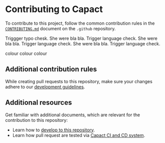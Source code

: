 # Contributing to Capact

To contribute to this project, follow the common contribution rules in the [`CONTRIBUTING.md`](https://github.com/capactio/.github/blob/main/CONTRIBUTING.md) document on the `.github` repository.

 Triggger typo chesk.
 She were bla bla. Trigger language check.
 She were bla bla. Trigger language check.
 She were bla bla. Trigger language check.
 
 
 colour
 colour
 colour
 
## Additional contribution rules

While creating pull requests to this repository, make sure your changes adhere to our [development guidelines](https://capact.io/docs/development/development-guidelines).

## Additional resources

Get familiar with additional documents, which are relevant for the contribution to this repository:

- Learn how to [develop to this repository](https://capact.io/docs/development/development-guide).
- Learn how pull request are tested via [Capact CI and CD system](https://capact.io/docs/development/ci).
